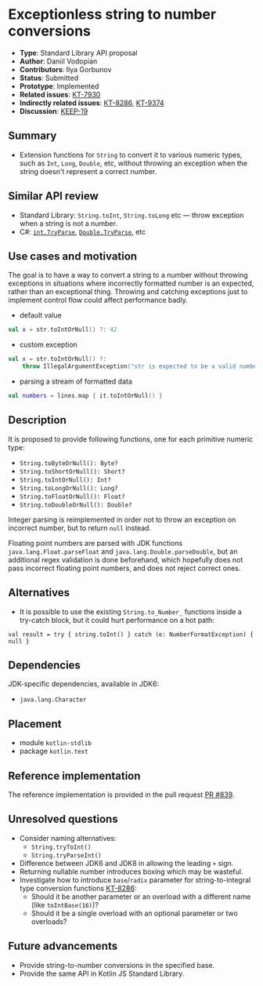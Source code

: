 # Exceptionless string to number conversions

* **Type**: Standard Library API proposal
* **Author**: Daniil Vodopian
* **Contributors**: Ilya Gorbunov
* **Status**: Submitted
* **Prototype**: Implemented
* **Related issues**: [KT-7930](https://youtrack.jetbrains.com/issue/KT-7930)
* **Indirectly related issues**: [KT-8286](https://youtrack.jetbrains.com/issue/KT-8286), [KT-9374](https://youtrack.jetbrains.com/issue/KT-9374)
* **Discussion**: [KEEP-19](https://github.com/Kotlin/KEEP/issues/19)

## Summary

* Extension functions for `String` to convert it to various numeric types, such as `Int`, `Long`, `Double`, etc,
without throwing an exception when the string doesn't represent a correct number.

## Similar API review

* Standard Library: `String.toInt`, `String.toLong` etc — throw exception when a string is not a number.
* C#: [`int.TryParse`](https://msdn.microsoft.com/en-us/library/f02979c7(v=vs.110).aspx),
[`Double.TryParse`](https://msdn.microsoft.com/en-us/library/994c0zb1(v=vs.110).aspx), etc

## Use cases and motivation

The goal is to have a way to convert a string to a number without throwing exceptions in situations
where incorrectly formatted number is an expected, rather than an exceptional thing.
Throwing and catching exceptions just to implement control flow could affect performance badly.

- default value
```kotlin
val x = str.toIntOrNull() ?: 42
```

- custom exception
```kotlin
val x = str.toIntOrNull() ?:
    throw IllegalArgumentException("str is expected to be a valid number, but was '$str'")
```

- parsing a stream of formatted data
```kotlin
val numbers = lines.map { it.toIntOrNull() }
```

## Description

It is proposed to provide following functions, one for each primitive numeric type:

* `String.toByteOrNull(): Byte?`
* `String.toShortOrNull(): Short?`
* `String.toIntOrNull(): Int?`
* `String.toLongOrNull(): Long?`
* `String.toFloatOrNull(): Float?`
* `String.toDoubleOrNull(): Double?`

Integer parsing is reimplemented in order not to throw an exception on incorrect number, but to return `null` instead.

Floating point numbers are parsed with JDK functions `java.lang.Float.parseFloat` and `java.lang.Double.parseDouble`,
but an additional regex validation is done beforehand, which hopefully does not pass incorrect floating point numbers,
and does not reject correct ones.

## Alternatives

* It is possible to use the existing `String.to_Number_` functions inside a try-catch block,
but it could hurt performance on a hot path:

```
val result = try { string.toInt() } catch (e: NumberFormatException) { null }
```

## Dependencies

JDK-specific dependencies, available in JDK6:

* `java.lang.Character`

## Placement

- module `kotlin-stdlib`
- package `kotlin.text`

## Reference implementation

The reference implementation is provided in the pull request [PR #839](https://github.com/JetBrains/kotlin/pull/839).


## Unresolved questions

* Consider naming alternatives:
    * `String.tryToInt()`
    * `String.tryParseInt()`
* Difference between JDK6 and JDK8 in allowing the leading `+` sign.
* Returning nullable number introduces boxing which may be wasteful.
* Investigate how to introduce `base`/`radix` parameter for string-to-integral type conversion functions [KT-8286](https://youtrack.jetbrains.com/issue/KT-8286):
    * Should it be another parameter or an overload with a different name (like `toIntBase(16)`)?
    * Should it be a single overload with an optional parameter or two overloads?

## Future advancements

* Provide string-to-number conversions in the specified base.
* Provide the same API in Kotlin JS Standard Library.

